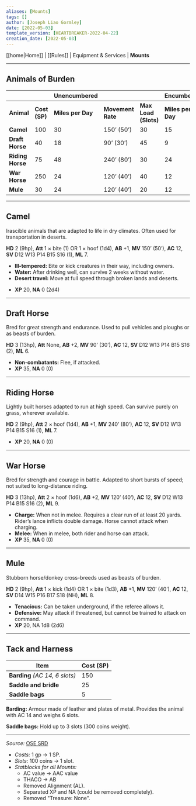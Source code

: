 ```yaml
---
aliases: [Mounts]
tags: []
author: [Joseph Liao Gormley]
date: [2022-05-03]
template_version: [HEARTBREAKER-2022-04-22]
creation_date: [2022-05-03]
---
```

[[home|Home]] | [[Rules]] | Equipment & Services | **Mounts**
___
## Animals of Burden
|                |               |  Unencumbered                 |       |                      |  Encumbered                 |                   |                      |
| -------------- | ------------- | ----------------- | ----------------- | -------------------- | ----------------- | ----------------- | -------------------- |
| **Animal**     | **Cost (SP)** | **Miles per Day** | **Movement Rate** | **Max Load (Slots)** | **Miles per Day** | **Movement Rate** | **Max Load (Slots)** |
| **Camel**          | 100           | 30                | 150’ (50’)        | 30                | 15                | 75’ (25’)         | 60                |
| **Draft Horse**  | 40            | 18                | 90’ (30’)         | 45                | 9                 | 45’ (15’)         | 90                |
| **Riding Horse** | 75            | 48                | 240’ (80’)        | 30                | 24                | 120’ (40’)        | 60                |
| **War Horse**    | 250           | 24                | 120’ (40’)        | 40                | 12                | 60’ (20’)         | 80                |
| **Mule**           | 30            | 24                | 120’ (40’)        | 20                | 12                | 60’ (20’)         | 40                |

___
## Camel
Irascible animals that are adapted to life in dry climates. Often used for transportation in deserts.

**HD** 2 (9hp), **Att** 1 × bite (1) OR 1 × hoof (1d4), **AB** +1, **MV** 150’ (50’),
**AC** 12, **SV** D12 W13 P14 B15 S16 (1), **ML** 7.

* **Ill-tempered:** Bite or kick creatures in their way, including owners.
* **Water:** After drinking well, can survive 2 weeks without water.
* **Desert travel:** Move at full speed through broken lands and deserts.
- **XP** 20, **NA** 0 (2d4)
___
## Draft Horse
Bred for great strength and endurance. Used to pull vehicles and ploughs or as beasts of burden.

**HD** 3 (13hp), **Att** None, **AB** +2, **MV** 90’ (30’), 
**AC** 12, **SV** D12 W13 P14 B15 S16 (2), **ML** 6.

* **Non-combatants:** Flee, if attacked.
* **XP** 35, **NA** 0 (0)

___
## Riding Horse
Lightly built horses adapted to run at high speed. Can survive purely on grass, wherever available.

**HD** 2 (9hp), **Att** 2 × hoof (1d4), **AB** +1, **MV** 240’ (80’),
**AC** 12, **SV** D12 W13 P14 B15 S16 (1), **ML** 7.

- **XP** 20, **NA** 0 (0)

___
## War Horse
Bred for strength and courage in battle. Adapted to short bursts of speed; not suited to long-distance riding.

**HD** 3 (13hp), **Att** 2 × hoof (1d6), **AB** +2, **MV** 120’ (40’), 
**AC** 12, **SV** D12 W13 P14 B15 S16 (2), **ML** 9.

* **Charge:** When not in melee. Requires a clear run of at least 20 yards. Rider’s lance inflicts double damage. Horse cannot attack when charging.
* **Melee:** When in melee, both rider and horse can attack.
* **XP** 35, **NA** 0 (0)


___
## Mule
Stubborn horse/donkey cross-breeds used as beasts of burden.

**HD** 2 (9hp), **Att** 1 × kick (1d4) OR 1 × bite (1d3), **AB** +1, **MV** 120’ (40’),
**AC** 12, **SV** D14 W15 P16 B17 S18 (NH), **ML** 8.

* **Tenacious:** Can be taken underground, if the referee allows it.
* **Defensive:** May attack if threatened, but cannot be trained to attack on command.
* **XP** 20, NA 1d8 (2d6)


___
## Tack and Harness
| Item                           | Cost (SP) |
| ------------------------------ | --------- |
| **Barding** *(AC 14, 6 slots)* | 150       |
| **Saddle and bridle**          | 25        |
| **Saddle bags**                | 5         |

**Barding:** Armour made of leather and plates of metal. Provides the animal with AC 14 and weighs 6 slots.

**Saddle bags:** Hold up to 3 slots (300 coins weight).

___
*Source:* [OSE SRD](https://oldschoolessentials.necroticgnome.com/srd/index.php/Mounts)
- *Costs:* 1 gp -> 1 SP.
- *Slots:* 100 coins -> 1 slot.
- *Statblocks for all Mounts:*
	- AC value -> AAC value
	- THACO -> AB
	- Removed Alignment (AL).
	- Separated XP and NA (could be removed completely).
	- Removed "Treasure: None".
<!-- Sources, read more, links, etc. -->
<!-- *Source: Entry by [[Mike Maxin]].* -->
<!-- Leave an empty line at the end, otherwise Exporter complains. -->
